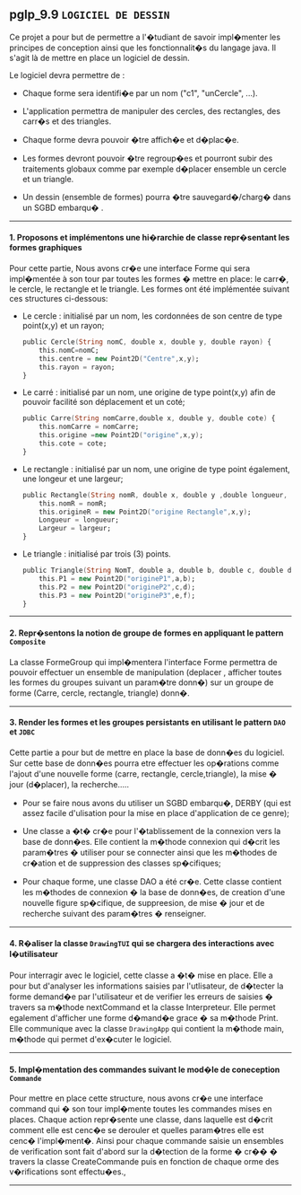 ## pglp_9.9 `LOGICIEL DE DESSIN`
Ce projet a pour but de permettre a l'�tudiant de savoir impl�menter les principes de conception ainsi que les fonctionnalit�s du langage java. Il s'agit là de mettre en place un logiciel de dessin.

Le logiciel devra permettre de :

* Chaque forme sera identifi�e par un nom ("c1", "unCercle", ...).  


* L'application permettra de manipuler des cercles, des rectangles, des carr�s et des triangles.  


* Chaque forme devra pouvoir �tre affich�e et d�plac�e.  


* Les formes devront pouvoir �tre regroup�es et pourront subir des traitements globaux comme par exemple d�placer ensemble un cercle et un triangle.  


* Un dessin (ensemble de formes) pourra �tre sauvegard�/charg� dans un SGBD embarqu� .  




<hr>

#### 1. Proposons et impl&eacute;mentons une hi�rarchie de classe repr�sentant les formes graphiques  
Pour cette partie, Nous avons cr�e une interface Forme qui sera impl�mentée à son tour par toutes les formes � mettre en place: le carr�, le cercle, le rectangle et le triangle. Les formes ont été implémentée suivant ces structures ci-dessous:  

* Le cercle : initialisé par un nom, les cordonnées de son centre de type point(x,y) et un rayon;  
    
    
    ```a
    public Cercle(String nomC, double x, double y, double rayon) {
		this.nomC=nomC;
		this.centre = new Point2D("Centre",x,y);
		this.rayon = rayon;
	}
	```
  

* Le carré : initialisé par un nom, une origine de type point(x,y) afin de pouvoir facilité son déplacement et un coté; 

    ```a
    public Carre(String nomCarre,double x, double y, double cote) {
		this.nomCarre = nomCarre;
		this.origine =new Point2D("origine",x,y);
		this.cote = cote;
	}
	```
  

* Le rectangle : initialisé par un nom, une origine de type point également, une longeur et une largeur;
    
    
    ```a
    public Rectangle(String nomR, double x, double y ,double longueur, double largeur) {
		this.nomR = nomR;
		this.origineR = new Point2D("origine Rectangle",x,y);
		Longueur = longueur;
		Largeur = largeur;
	} 
	``` 
 

* Le triangle : initialisé par trois (3) points. 
	
	
    ```a
    public Triangle(String NomT, double a, double b, double c, double d, double e, double f) {
		this.P1 = new Point2D("origineP1",a,b);
		this.P2 = new Point2D("origineP2",c,d);
		this.P3 = new Point2D("origineP3",e,f);
	}
	 ```
  


<hr>

#### 2. Repr�sentons la notion de groupe de formes en appliquant le pattern `Composite`
La classe FormeGroup qui impl�mentera l'interface Forme permettra de pouvoir effectuer un ensemble de manipulation (deplacer , afficher toutes les formes du groupes suivant un param�tre donn�) sur un groupe de forme (Carre, cercle, rectangle, triangle) donn�.   


<hr>

#### 3. Render les formes et les groupes persistants en utilisant le pattern `DAO` et `JDBC`
Cette partie a pour but de mettre en place la base de donn�es du logiciel. Sur cette base de donn�es pourra etre effectuer les op�rations comme l'ajout d'une nouvelle forme (carre, rectangle, cercle,triangle), la mise � jour (d�placer), la recherche.....

* Pour se faire nous avons du utiliser un SGBD embarqu�, DERBY (qui est assez facile d'ulisation pour la mise  en place d'application de ce genre);  


* Une classe a �t� cr�e pour l'�tablissement de la connexion vers la base de donn�es. Elle contient la m�thode connexion qui d�crit les param�tres � utiliser pour se connecter ainsi que les m�thodes de cr�ation et de suppression des classes sp�cifiques;   


* Pour chaque forme, une classe DAO a été cr�e. Cette classe contient les m�thodes de connexion � la base de donn�es, de creation d'une nouvelle figure sp�cifique, de suppreesion, de mise � jour et de recherche suivant des param�tres  � renseigner.  


<hr>

#### 4. R�aliser la classe `DrawingTUI` qui se chargera des interactions avec l�utilisateur

Pour interragir avec le logiciel, cette classe a �t� mise en place. Elle a pour but d'analyser les informations saisies par l'utlisateur, de d�tecter la forme demand�e par l'utilisateur et de verifier les erreurs de saisies � travers sa m�thode nextCommand et la classe Interpreteur. Elle permet egalement d'afficher une forme d�mand�e grace � sa m�thode Print.
Elle communique avec la classe `DrawingApp` qui contient la m�thode main, m�thode qui permet d'ex�cuter le logiciel.

<hr>

#### 5. Impl�mentation des commandes suivant le mod�le de coneception `Commande`
Pour mettre en place cette structure, nous avons cr�e une interface command qui � son tour impl�mente toutes les commandes mises en places. Chaque action repr�sente une classe, dans laquelle est d�crit comment elle est cenc�e se derouler et quelles param�tres elle est cenc� l'impl�ment�.
Ainsi pour chaque commande saisie un ensembles de verification sont fait d'abord sur la d�tection de la forme � cr�� � travers la classe CreateCommande puis en fonction de chaque orme des v�rifications sont effectu�es.,

<hr>





